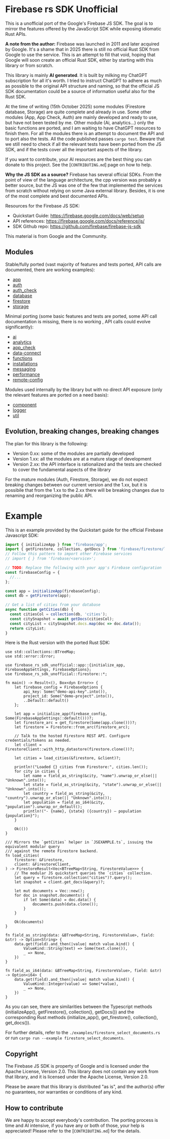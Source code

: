 # Firebase rs SDK Unofficial

This is a unofficial port of the Google's Firebase JS SDK. The goal is to mirror the features offered by the JavaScript SDK while exposing idiomatic Rust APIs.

**A note from the author:** Firebase was launched in 2011 and later acquired by Google. It's a shame that in 2025 there is still no official Rust SDK from Google to use the service. This is an attempt to fill that void, hoping that Google will soon create an official Rust SDK, either by starting with this library or from scratch.

This library is mainly **AI generated**. It is built by milking my ChatGPT subscription for all it's worth. I tried to instruct ChatGPT to adhere as much as possible to the original API structure and naming, so that the official JS SDK documentation could be a source of information useful also for the Rust SDK. 

At the time of writing (15th October 2025) some modules (Firestore database, Storage) are quite complete and already in use. Some other modules (App, App Check, Auth) are mainly developed and ready to use, but have not been tested by me. Other module (Ai, analytics...) only the basic functions are ported, and I am waiting to have ChatGPT resources to finish them. For all the modules there is an attempt to document the API and to port also the tests. All the code published passes `cargo test`. Beware that we still need to check if all the relevant tests have been ported from the JS SDK, and if the tests cover all the important aspects of the library.

If you want to contribute, your AI resources are the best thing you can donate to this project. See the [`CONTRIBUTING.md`] page on how to help.

**Why the JS SDK as a source?** Firebase has several official SDKs. From the point of view of the language architecture, the cpp version was probably a better source, but the JS was one of the few that implemented the services from scratch without relying on some Java external library. Besides, it is one of the most complete and best documented APIs. 

Resources for the Firebase JS SDK:

- Quickstart Guide: <https://firebase.google.com/docs/web/setup>
- API references: <https://firebase.google.com/docs/reference/js/>
- SDK Github repo: <https://github.com/firebase/firebase-js-sdk>

This material is from Google and the Community.

## Modules

Stable/fully ported (vast majority of features and tests ported, API calls are documented, there are working examples):

- [app](https://github.com/dgasparri/firebase-rs-sdk-unofficial/tree/main/src/app)
- [auth](https://github.com/dgasparri/firebase-rs-sdk-unofficial/tree/main/src/auth)
- [auth_check](https://github.com/dgasparri/firebase-rs-sdk-unofficial/tree/main/src/auth_check)
- [database](https://github.com/dgasparri/firebase-rs-sdk-unofficial/tree/main/src/database)
- [firestore](https://github.com/dgasparri/firebase-rs-sdk-unofficial/tree/main/src/firestore)
- [storage](https://github.com/dgasparri/firebase-rs-sdk-unofficial/tree/main/src/storage)

Minimal porting (some basic features and tests are ported, some API call documentation is missing, there is no working , API calls could evolve significantly):

- [ai](https://github.com/dgasparri/firebase-rs-sdk-unofficial/tree/main/src/ai)
- [analytics](https://github.com/dgasparri/firebase-rs-sdk-unofficial/tree/main/src/analytics)
- [app_check](https://github.com/dgasparri/firebase-rs-sdk-unofficial/tree/main/src/app_check)
- [data-connect](https://github.com/dgasparri/firebase-rs-sdk-unofficial/tree/main/src/data_connect)
- [functions](https://github.com/dgasparri/firebase-rs-sdk-unofficial/tree/main/src/functions)
- [installations](https://github.com/dgasparri/firebase-rs-sdk-unofficial/tree/main/src/installations)
- [messaging](https://github.com/dgasparri/firebase-rs-sdk-unofficial/tree/main/src/messaging)
- [performance](https://github.com/dgasparri/firebase-rs-sdk-unofficial/tree/main/src/performance)
- [remote-config](https://github.com/dgasparri/firebase-rs-sdk-unofficial/tree/main/src/remote_config)


Modules used internally by the library but with no direct API exposure (only the relevant features are ported on a need basis):

- [component](https://github.com/dgasparri/firebase-rs-sdk-unofficial/tree/main/src/component)
- [logger](https://github.com/dgasparri/firebase-rs-sdk-unofficial/tree/main/src/logger)
- [util](https://github.com/dgasparri/firebase-rs-sdk-unofficial/tree/main/src/util)

## Evolution, breaking changes, breaking changes

The plan for this library is the following:

- Version 0.xx: some of the modules are partially developed
- Version 1.xx: all the modules are at a mature stage of development
- Version 2.xx: the API interface is rationalized and the tests are checked to cover the fundamental aspects of the library

For the mature modules (Auth, Firestore, Storage), we do not expect breaking changes between our current version and the 1.xx, but it is possibile that from the 1.xx to the 2.xx there will be breaking changes due to renaming and reorganizing the public API. 

# Example

This is an example provided by the Quickstart guide for the official Firebase Javascript SDK:

```ts
import { initializeApp } from 'firebase/app';
import { getFirestore, collection, getDocs } from 'firebase/firestore/lite';
// Follow this pattern to import other Firebase services
// import { } from 'firebase/<service>';

// TODO: Replace the following with your app's Firebase configuration
const firebaseConfig = {
  //...
};

const app = initializeApp(firebaseConfig);
const db = getFirestore(app);

// Get a list of cities from your database
async function getCities(db) {
  const citiesCol = collection(db, 'cities');
  const citySnapshot = await getDocs(citiesCol);
  const cityList = citySnapshot.docs.map(doc => doc.data());
  return cityList;
}
```

Here is the Rust version with the ported Rust SDK:

```rust,no_run
use std::collections::BTreeMap;
use std::error::Error;

use firebase_rs_sdk_unofficial::app::{initialize_app, FirebaseAppSettings, FirebaseOptions};
use firebase_rs_sdk_unofficial::firestore::*;

fn main() -> Result<(), Box<dyn Error>> {
    let firebase_config = FirebaseOptions {
        api_key: Some("demo-api-key".into()),
        project_id: Some("demo-project".into()),
        ..Default::default()
    };

    let app = initialize_app(firebase_config, Some(FirebaseAppSettings::default()))?;
    let firestore_arc = get_firestore(Some(app.clone()))?;
    let firestore = Firestore::from_arc(firestore_arc);

    // Talk to the hosted Firestore REST API. Configure credentials/tokens as needed.
    let client = FirestoreClient::with_http_datastore(firestore.clone())?;

    let cities = load_cities(&firestore, &client)?;

    println!("Loaded {} cities from Firestore:", cities.len());
    for city in cities {
        let name = field_as_string(&city, "name").unwrap_or_else(|| "Unknown".into());
        let state = field_as_string(&city, "state").unwrap_or_else(|| "Unknown".into());
        let country = field_as_string(&city, "country").unwrap_or_else(|| "Unknown".into());
        let population = field_as_i64(&city, "population").unwrap_or_default();
        println!("- {name}, {state} ({country}) — population {population}");
    }

    Ok(())
}

/// Mirrors the `getCities` helper in `JSEXAMPLE.ts`, issuing the equivalent modular query
/// against the remote Firestore backend.
fn load_cities(
    firestore: &Firestore,
    client: &FirestoreClient,
) -> FirestoreResult<Vec<BTreeMap<String, FirestoreValue>>> {
    // The modular JS quickstart queries the `cities` collection.
    let query = firestore.collection("cities")?.query();
    let snapshot = client.get_docs(&query)?;

    let mut documents = Vec::new();
    for doc in snapshot.documents() {
        if let Some(data) = doc.data() {
            documents.push(data.clone());
        }
    }

    Ok(documents)
}

fn field_as_string(data: &BTreeMap<String, FirestoreValue>, field: &str) -> Option<String> {
    data.get(field).and_then(|value| match value.kind() {
        ValueKind::String(text) => Some(text.clone()),
        _ => None,
    })
}

fn field_as_i64(data: &BTreeMap<String, FirestoreValue>, field: &str) -> Option<i64> {
    data.get(field).and_then(|value| match value.kind() {
        ValueKind::Integer(value) => Some(*value),
        _ => None,
    })
}
```

As you can see, there are similarities between the Typescript methods (initializeApp(), getFirestore(), collection(), getDocs()) and the corresponding Rust methods (initialize_app(), get_firestore(), collection(), get_docs()). 

For further details, refer to the `./examples/firestore_select_documents.rs` or run `cargo run --example firestore_select_documents`.

## Copyright

The Firebase JS SDK is property of Google and is licensed under the Apache License, Version 2.0. This library does not contain any work from that library, and it is licensed under the Apache License, Version 2.0.

Please be aware that this library is distributed "as is", and the author(s) offer no guarantees, nor warranties or conditions of any kind.

## How to contribute

We are happy to accept everybody's contribution. The porting process is time and AI intensive, if you have any or both of those, your help is appreciated! Please refer to the [`CONTRIBUTING.md`] for the details. 

